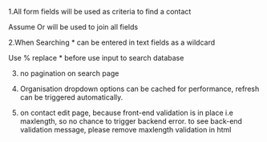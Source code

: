 1.All form fields will be used as criteria to find a contact 

Assume Or will be used to join all fields

2.When Searching * can be entered in text fields as a wildcard

Use % replace * before use input to search database

3. no pagination on search page

4. Organisation dropdown options can be cached for performance, refresh can be triggered automatically. 

5. on contact edit page, because front-end validation is in place i.e maxlength, so no chance to trigger backend error. to see back-end validation message, please remove maxlength validation in html


